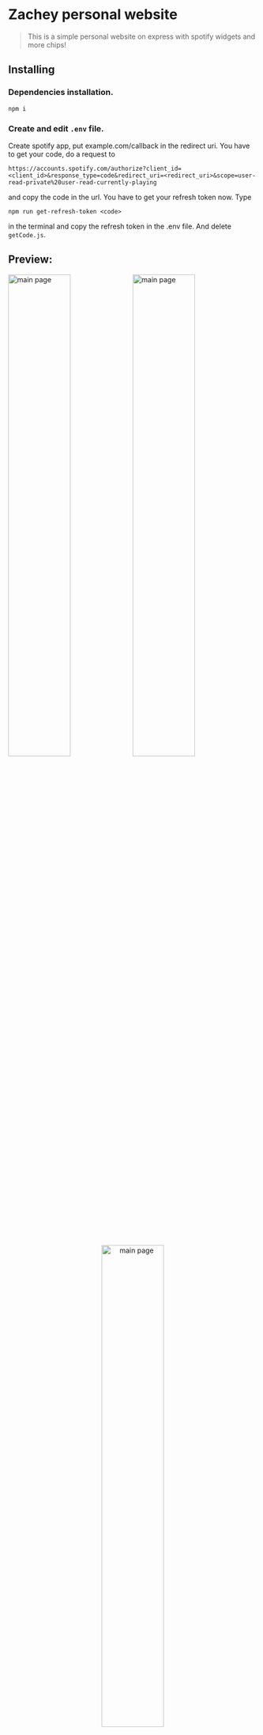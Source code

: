 # Zachey personal website

> This is a simple personal website on express with spotify widgets and more chips!

## Installing

### Dependencies installation.

```shell
npm i
```

### Create and edit `.env` file.

Create spotify app, put example.com/callback in the redirect uri.
You have to get your code, do a request to

```url
https://accounts.spotify.com/authorize?client_id=<client_id>&response_type=code&redirect_uri=<redirect_uri>&scope=user-read-private%20user-read-currently-playing
```

and copy the code in the url. You have to get your refresh token now. Type

```shell
npm run get-refresh-token <code>
```

in the terminal and copy the refresh token in the .env file. And delete `getCode.js`.

## Preview:

<img width="50%" height="50%" src="https://media.discordapp.net/attachments/1110890217478557726/1110890437998288896/2023-05-24_14.20.07.png" alt="main page"><img width="50%" height="50%" src="https://media.discordapp.net/attachments/1110890217478557726/1110890438338019379/2023-05-24_14.19.45.png" alt="main page">

<center><img width="50%" height="50%" src="https://media.discordapp.net/attachments/1110890217478557726/1110890438711332864/2023-05-24_14.19.40.png" alt="main page"></center>

## Authors:

1. [Zachey](https://github.com/zachey01/)
2. [Sybrax](https://github.com/Sybrax/)
